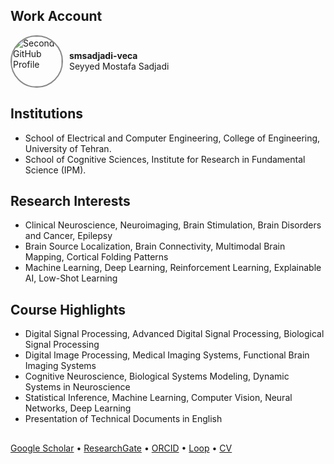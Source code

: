 ## Work Account

<div style="display: inline-flex; align-items: center;">
  <a href="https://github.com/smsadjadi-veca">
    <img src="https://github.com/smsadjadi-veca.png" width="80" height="80" style="border-radius: 50%; border: 2px solid #888; margin-right: 10px;" alt="Second GitHub Profile"/>
  </a>
  <div style="line-height: 1.2;">
    <a href="https://github.com/smsadjadi-veca" style="text-decoration: none; color: inherit;">
      <strong>smsadjadi-veca</strong><br>
      Seyyed Mostafa Sadjadi
    </a>
  </div>
</div>


## Institutions  
- School of Electrical and Computer Engineering, College of Engineering, University of Tehran.  
- School of Cognitive Sciences, Institute for Research in Fundamental Science (IPM).  
## Research Interests  
- Clinical Neuroscience, Neuroimaging, Brain Stimulation, Brain Disorders and Cancer, Epilepsy  
- Brain Source Localization, Brain Connectivity, Multimodal Brain Mapping, Cortical Folding Patterns  
- Machine Learning, Deep Learning, Reinforcement Learning, Explainable AI, Low-Shot Learning  
## Course Highlights
- Digital Signal Processing, Advanced Digital Signal Processing, Biological Signal Processing  
- Digital Image Processing, Medical Imaging Systems, Functional Brain Imaging Systems  
- Cognitive Neuroscience, Biological Systems Modeling, Dynamic Systems in Neuroscience  
- Statistical Inference, Machine Learning, Computer Vision, Neural Networks, Deep Learning  
- Presentation of Technical Documents in English  
##  
[Google Scholar](https://scholar.google.com/citations?user=Eaz5eDQAAAAJ&hl=en&oi=ao) • [ResearchGate](https://www.researchgate.net/profile/Seyyed-Mostafa-Sadjadi) • [ORCID](https://orcid.org/0000-0001-7579-2434) • [Loop](https://loop.frontiersin.org/people/1290643/overview) • [CV](https://drive.google.com/file/d/1F2ANtLHzXYIfMHvbaP5GpYGp0-4II0Rd/view)  
